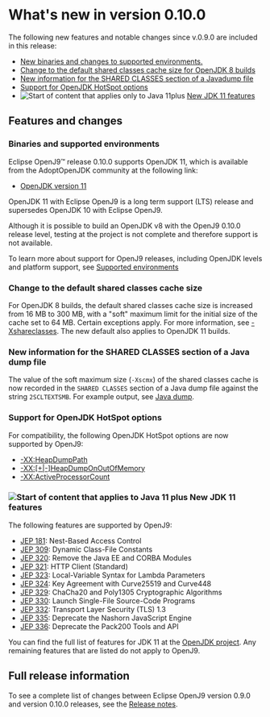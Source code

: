 <!--
* Copyright (c) 2017, 2024 IBM Corp. and others
*
* This program and the accompanying materials are made
* available under the terms of the Eclipse Public License 2.0
* which accompanies this distribution and is available at
* https://www.eclipse.org/legal/epl-2.0/ or the Apache
* License, Version 2.0 which accompanies this distribution and
* is available at https://www.apache.org/licenses/LICENSE-2.0.
*
* This Source Code may also be made available under the
* following Secondary Licenses when the conditions for such
* availability set forth in the Eclipse Public License, v. 2.0
* are satisfied: GNU General Public License, version 2 with
* the GNU Classpath Exception [1] and GNU General Public
* License, version 2 with the OpenJDK Assembly Exception [2].
*
* [1] https://www.gnu.org/software/classpath/license.html
* [2] https://openjdk.org/legal/assembly-exception.html
*
* SPDX-License-Identifier: EPL-2.0 OR Apache-2.0 OR GPL-2.0-only WITH Classpath-exception-2.0 OR GPL-2.0-only WITH OpenJDK-assembly-exception-1.0
-->


# What's new in version 0.10.0

The following new features and notable changes since v.0.9.0 are included in this release:

- [New binaries and changes to supported environments.](#binaries-and-supported-environments)
- [Change to the default shared classes cache size for OpenJDK 8 builds](#change-to-the-default-shared-classes-cache-size)
- [New information for the SHARED CLASSES section of a Javadump file](#new-information-for-the-shared-classes-section-of-a-java-dump-file)
- [Support for OpenJDK HotSpot options](#support-for-openjdk-hotspot-options)
- ![Start of content that applies only to Java 11plus](cr/java11plus.png) [New JDK 11 features](#new-jdk-11-features)

## Features and changes

### Binaries and supported environments

Eclipse OpenJ9&trade; release 0.10.0 supports OpenJDK 11, which is available from the AdoptOpenJDK community at the following link:

- [OpenJDK version 11](https://adoptopenjdk.net/archive.html?variant=openjdk11&jvmVariant=openj9)

OpenJDK 11 with Eclipse OpenJ9 is a long term support (LTS) release and supersedes OpenJDK 10 with Eclipse OpenJ9.

Although it is possible to build an OpenJDK v8 with the OpenJ9 0.10.0 release level, testing at the project is not complete and therefore support is not available.

To learn more about support for OpenJ9 releases, including OpenJDK levels and platform support, see [Supported environments](openj9_support.md)

### Change to the default shared classes cache size

For OpenJDK 8 builds, the default shared classes cache size is increased from 16 MB to 300 MB, with a "soft" maximum limit for the initial size of the cache set to 64 MB. Certain exceptions apply. For more information, see [-Xshareclasses](xshareclasses.md). The new default also applies to OpenJDK 11 builds.

### New information for the SHARED CLASSES section of a Java dump file

The value of the soft maximum size (`-Xscmx`) of the shared classes cache is now recorded in the `SHARED CLASSES` section of a Java dump file against the string `2SCLTEXTSMB`. For example output, see [Java dump](dump_javadump.md).

### Support for OpenJDK HotSpot options

For compatibility, the following OpenJDK HotSpot options are now supported by OpenJ9:

- [-XX:HeapDumpPath](xxheapdumppath.md)
- [-XX:\[+|-\]HeapDumpOnOutOfMemory](xxheapdumponoutofmemory.md)
- [-XX:ActiveProcessorCount](xxactiveprocessorcount.md)

### ![Start of content that applies to Java 11 plus](cr/java11plus.png) New JDK 11 features

The following features are supported by OpenJ9:

- [JEP 181](https://openjdk.org/jeps/181): Nest-Based Access Control
- [JEP 309](https://openjdk.org/jeps/309): Dynamic Class-File Constants
- [JEP 320](https://openjdk.org/jeps/320): Remove the Java EE and CORBA Modules
- [JEP 321](https://openjdk.org/jeps/321): HTTP Client (Standard)
- [JEP 323](https://openjdk.org/jeps/323): Local-Variable Syntax for Lambda Parameters
- [JEP 324](https://openjdk.org/jeps/324): Key Agreement with Curve25519 and Curve448
- [JEP 329](https://openjdk.org/jeps/329): ChaCha20 and Poly1305 Cryptographic Algorithms
- [JEP 330](https://openjdk.org/jeps/330): Launch Single-File Source-Code Programs
- [JEP 332](https://openjdk.org/jeps/332): Transport Layer Security (TLS) 1.3
- [JEP 335](https://openjdk.org/jeps/335): Deprecate the Nashorn JavaScript Engine
- [JEP 336](https://openjdk.org/jeps/336): Deprecate the Pack200 Tools and API

You can find the full list of features for JDK 11 at the [OpenJDK project](https://openjdk.org/projects/jdk/11/). Any remaining features that are listed do not apply to OpenJ9.

## Full release information

To see a complete list of changes between Eclipse OpenJ9 version 0.9.0 and version 0.10.0 releases, see the [Release notes](https://github.com/eclipse-openj9/openj9/blob/master/doc/release-notes/0.10/0.10.md).

<!-- ==== END OF TOPIC ==== version0.10.md ==== -->
